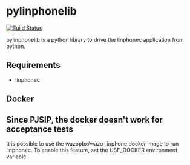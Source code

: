 pylinphonelib
=============
[![Build Status](https://jenkins.wazo.community/buildStatus/icon?job=pylinphonelib)](https://jenkins.wazo.community/job/pylinphonelib)

pylinphonelib is a python library to drive the linphonec application from python.


Requirements
------------

* linphonec


Docker
------

## Since PJSIP, the docker doesn't work for acceptance tests

It is possible to use the wazopbx/wazo-linphone docker image to run linphonec. To enable this
feature, set the USE_DOCKER environment variable.
